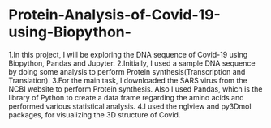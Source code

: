 # Protein-Analysis-of-Covid-19-using-Biopython-

1.In this project, I will be exploring the DNA sequence of Covid-19 using Biopython, Pandas and Jupyter.
2.Initially, I used a sample DNA sequence by doing some analysis to perform Protein synthesis(Transcription and Translation).
3.For the main task, I downloaded the SARS virus from the NCBI website to perform Protein synthesis. Also I used Pandas, which is the library of Python to create a data frame regarding the amino acids and performed various statistical analysis.
4.I used the nglview and py3Dmol packages, for visualizing the 3D structure of Covid.

